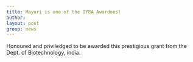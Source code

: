 ```yaml
---
title: Mayuri is one of the IYBA Awardees!
author: 
layout: post
group: news
---
```

Honoured and priviledged to be awarded this prestigious grant from the Dept. of Biotechnology, india. 

<blockquote cite="http://dbtindia.gov.in/schemes-programmes/building-capacities/awards/innovative-young-bio-technologist-award-iyba
The Innovative Young Biotechnologist Award (IYBA), initiated in 2005, is a career-oriented award to
 identify and nurture outstanding young scientists with innovative ideas and desirous of pursuing research 
in frontier areas of biotechnology."
</blockquote>

